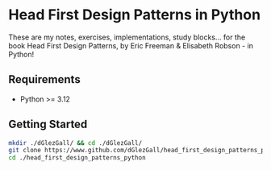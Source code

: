 # Head First Design Patterns in Python
These are my notes, exercises, implementations, study blocks... for the book Head First Design Patterns, by Eric Freeman & Elisabeth Robson - in Python!

## Requirements
- Python >= 3.12

## Getting Started
```bash
mkdir ./dGlezGall/ && cd ./dGlezGall/
git clone https://www.github.com/dGlezGall/head_first_design_patterns_python
cd ./head_first_design_patterns_python
```
